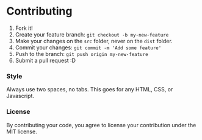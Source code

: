 # Contributing

1. Fork it!
2. Create your feature branch: `git checkout -b my-new-feature`
3. Make your changes on the `src` folder, never on the `dist` folder.
4. Commit your changes: `git commit -m 'Add some feature'`
5. Push to the branch: `git push origin my-new-feature`
6. Submit a pull request :D

### Style

Always use two spaces, no tabs. This goes for any HTML, CSS, or Javascript.

### License 

By contributing your code, you agree to license your contribution under the MIT license.